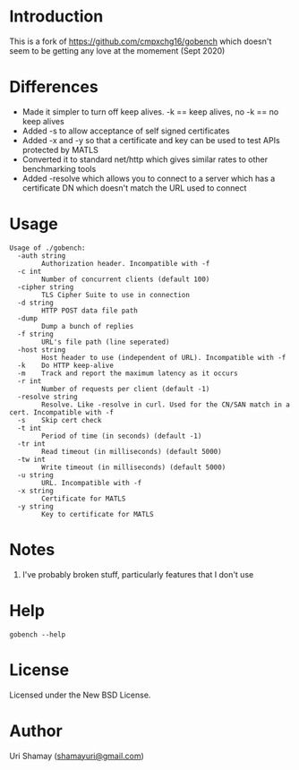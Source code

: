 Introduction
================

This is a fork of https://github.com/cmpxchg16/gobench which doesn't seem to be getting any love at the momement (Sept 2020)

Differences
================
  * Made it simpler to turn off keep alives. -k == keep alives, no -k == no keep alives
  * Added -s to allow acceptance of self signed certificates
  * Added -x and -y so that a certificate and key can be used to test APIs protected by MATLS
  * Converted it to standard net/http which gives similar rates to other benchmarking tools
  * Added -resolve which allows you to connect to a server which has a certificate DN which doesn't match the URL used to connect

Usage
================

```
Usage of ./gobench:
  -auth string
        Authorization header. Incompatible with -f
  -c int
        Number of concurrent clients (default 100)
  -cipher string
        TLS Cipher Suite to use in connection
  -d string
        HTTP POST data file path
  -dump
        Dump a bunch of replies
  -f string
        URL's file path (line seperated)
  -host string
        Host header to use (independent of URL). Incompatible with -f
  -k    Do HTTP keep-alive
  -m    Track and report the maximum latency as it occurs
  -r int
        Number of requests per client (default -1)
  -resolve string
        Resolve. Like -resolve in curl. Used for the CN/SAN match in a cert. Incompatible with -f
  -s    Skip cert check
  -t int
        Period of time (in seconds) (default -1)
  -tr int
        Read timeout (in milliseconds) (default 5000)
  -tw int
        Write timeout (in milliseconds) (default 5000)
  -u string
        URL. Incompatible with -f
  -x string
        Certificate for MATLS
  -y string
        Key to certificate for MATLS
```


Notes
================

1. I've probably broken stuff, particularly features that I don't use


Help
================

```gobench --help```

License
================

Licensed under the New BSD License.

Author
================

Uri Shamay (shamayuri@gmail.com)
